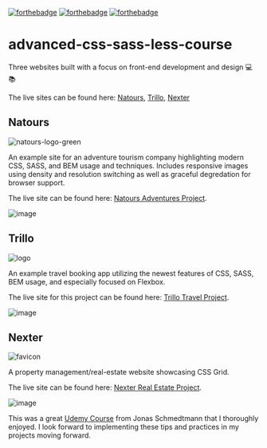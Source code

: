 [![forthebadge](https://forthebadge.com/images/badges/uses-css.svg)](https://forthebadge.com) [![forthebadge](https://forthebadge.com/images/badges/reading-6th-grade-level.svg)](https://forthebadge.com) [![forthebadge](https://forthebadge.com/images/badges/powered-by-netflix.svg)](https://forthebadge.com)

# advanced-css-sass-less-course

Three websites built with a focus on front-end development and design 💻📚

The live sites can be found here: 
[Natours](https://michaeljamie.github.io/advanced-css-sass-less-course/Natours/ "Natours - Project"),
[Trillo](https://michaeljamie.github.io/advanced-css-sass-less-course/Trillo/ "Trillo - Project"),
[Nexter](https://michaeljamie.github.io/advanced-css-sass-less-course/Nexter/ "Nexter - Project")

## Natours

![natours-logo-green](https://user-images.githubusercontent.com/26236137/51804092-860c7180-2219-11e9-9e5c-87cc4d221e00.png)

An example site for an adventure tourism company highlighting modern CSS, SASS, and BEM usage and techniques.  Includes responsive images using density and resolution switching as well as graceful degredation for browser support. 

The live site can be found here: [Natours Adventures Project](https://michaeljamie.github.io/advanced-css-sass-less-course/Natours/ "Natours - Project").

![image](https://user-images.githubusercontent.com/26236137/51792075-b1d01e80-2169-11e9-9189-cdcb0dbecf37.png "Natours - Project")

## Trillo

![logo](https://user-images.githubusercontent.com/26236137/51804070-5198b580-2219-11e9-8a71-657b061fabcd.png)

An example travel booking app utilizing the newest features of CSS, SASS, BEM usage, and especially focused on Flexbox.

The live site for this project can be found here: [Trillo Travel Project](https://michaeljamie.github.io/advanced-css-sass-less-course/Trillo/ "Trillo - Project").

![image](https://user-images.githubusercontent.com/26236137/51792057-82b9ad00-2169-11e9-925d-059a73421590.png "Trillo - Project")

## Nexter

![favicon](https://user-images.githubusercontent.com/26236137/51804305-5ca11500-221c-11e9-979e-b26f468b704f.png)

A property management/real-estate website showcasing CSS Grid.

The live site can be found here: [Nexter Real Estate Project](https://michaeljamie.github.io/advanced-css-sass-less-course/Nexter/ "Nexter - Project").

![image](https://user-images.githubusercontent.com/26236137/50797033-adae9080-1290-11e9-9324-e6973ce1a5bf.png)


This was a great [Udemy Course](https://www.udemy.com/advanced-css-and-sass/ "Advanced CSS & SASS") from Jonas Schmedtmann that I thoroughly enjoyed.  I look forward to implementing these tips and practices in my projects moving forward.
